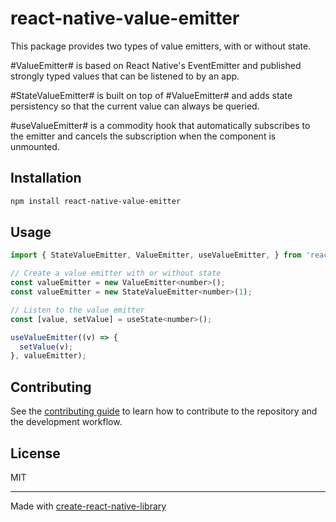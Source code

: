 # react-native-value-emitter

This package provides two types of value emitters, with or without state.

#ValueEmitter# is based on React Native's EventEmitter and published strongly
typed values that can be listened to by an app.

#StateValueEmitter# is built on top of #ValueEmitter# and adds state persistency
so that the current value can always be queried.

#useValueEmitter# is a commodity hook that automatically subscribes to the emitter
and cancels the subscription when the component is unmounted.

## Installation

```sh
npm install react-native-value-emitter
```

## Usage

```js
import { StateValueEmitter, ValueEmitter, useValueEmitter, } from 'react-native-value-emitter';

// Create a value emitter with or without state
const valueEmitter = new ValueEmitter<number>();
const valueEmitter = new StateValueEmitter<number>(1);

// Listen to the value emitter
const [value, setValue] = useState<number>();

useValueEmitter((v) => {
  setValue(v);
}, valueEmitter);
```


## Contributing

See the [contributing guide](CONTRIBUTING.md) to learn how to contribute to the repository and the development workflow.

## License

MIT

---

Made with [create-react-native-library](https://github.com/callstack/react-native-builder-bob)
